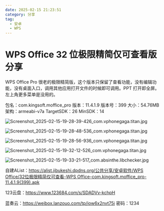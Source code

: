 ```yaml
---
date: 2025-02-15 21:23:51
category: 分享
tag: 
  - 安卓
  - WPS
---
```


# WPS Office 32 位极限精简仅可查看版分享

WPS Office Pro 很老的极限精简版，这个版本只保留了查看功能，没有编辑功能，没有桌面入口，调用其他应用打开文件的时候即可调用。PPT 打开即全屏。左上角更多菜单是没用的。

包名：com.kingsoft.moffice_pro
版本：11.4.1.9
版本号：399
大小：54.76MB
架构：armeabi-v7a
TargetSDK：26
MinSDK：14

![Screenshot_2025-02-15-19-28-39-426_com.vphonegaga.titan.jpg](/assets/pictures/wps-office-32bit-ultra-lite/Screenshot_2025-02-15-19-28-39-426_com.vphonegaga.titan.jpg)

![Screenshot_2025-02-15-19-28-48-536_com.vphonegaga.titan.jpg](/assets/pictures/wps-office-32bit-ultra-lite/Screenshot_2025-02-15-19-28-48-536_com.vphonegaga.titan.jpg)

![Screenshot_2025-02-15-19-28-56-936_com.vphonegaga.titan.jpg](/assets/pictures/wps-office-32bit-ultra-lite/Screenshot_2025-02-15-19-28-56-936_com.vphonegaga.titan.jpg)

![Screenshot_2025-02-15-19-32-12-526_com.vphonegaga.titan.jpg](/assets/pictures/wps-office-32bit-ultra-lite/Screenshot_2025-02-15-19-32-12-526_com.vphonegaga.titan.jpg)

![Screenshot_2025-02-15-19-33-21-517_com.absinthe.libchecker.jpg](/assets/pictures/wps-office-32bit-ultra-lite/Screenshot_2025-02-15-19-33-21-517_com.absinthe.libchecker.jpg)

自建AList：[https://alist.jibukeshi.dpdns.org/公共分享/安卓软件/WPS Office/32位极限精简仅可查看-WPS Office-com.kingsoft.moffice_pro-11.4.1.9(399).apk](https://alist.jibukeshi.dpdns.org/%E5%85%AC%E5%85%B1%E5%88%86%E4%BA%AB/%E5%AE%89%E5%8D%93%E8%BD%AF%E4%BB%B6/WPS%20Office/32%E4%BD%8D%E6%9E%81%E9%99%90%E7%B2%BE%E7%AE%80%E4%BB%85%E5%8F%AF%E6%9F%A5%E7%9C%8B-WPS%20Office-com.kingsoft.moffice_pro-11.4.1.9(399).apk)

123云盘：https://www.123684.com/s/SDADVv-kchpH

蓝奏云：https://weibox.lanzouo.com/tp/iow6x2nvt75i 密码：1234